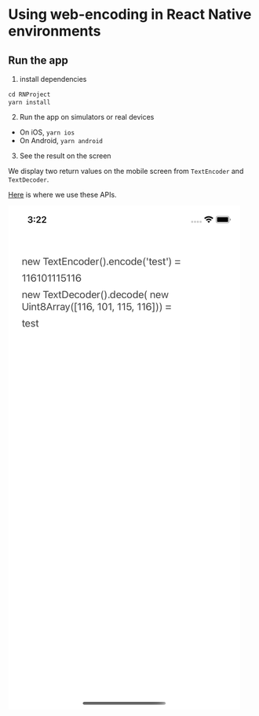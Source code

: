 # Using web-encoding in React Native environments

## Run the app

1. install dependencies

```console
cd RNProject
yarn install
```

2. Run the app on simulators or real devices

* On iOS, `yarn ios`
* On Android, `yarn android`

3. See the result on the screen

We display two return values on the mobile screen from `TextEncoder` and `TextDecoder`.

[Here](https://github.com/somay/react-native-web-encoding-compatibility-test/blob/main/RNProject/App.js#L29-L32) is where we use these APIs.

![Result (iOS 14.4 on iPhone 11)](./result.png)